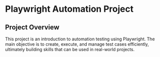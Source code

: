 # Playwright Automation Project

## Project Overview

This project is an introduction to automation testing using Playwright. The main objective is to create, execute, and manage test cases efficiently, ultimately building skills that can be used in real-world projects.

